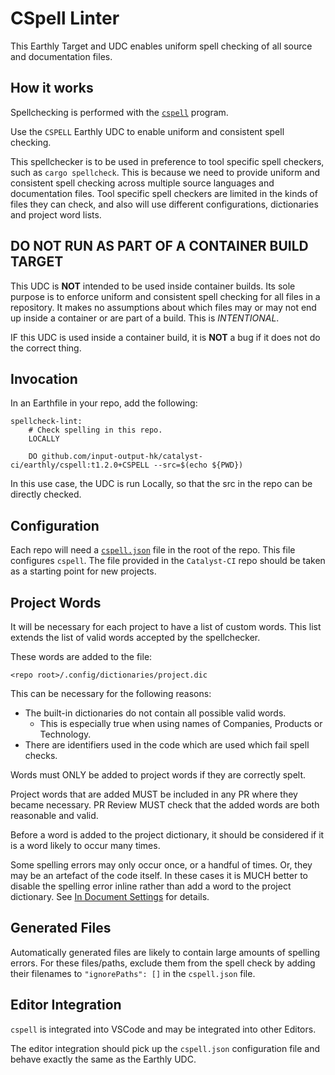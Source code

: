 # CSpell Linter

This Earthly Target and UDC enables uniform spell checking of all source and
documentation files.

## How it works

Spellchecking is performed with the [`cspell`](cspell.org) program.

Use the `CSPELL` Earthly UDC to enable uniform and consistent spell checking.

This spellchecker is to be used in preference to tool specific spell checkers,
such as `cargo spellcheck`.
This is because we need to provide uniform and consistent spell checking across
multiple source languages and documentation files.
Tool specific spell checkers are limited in the kinds of files they can check,
and also will use different configurations, dictionaries and project word lists.

## DO NOT RUN AS PART OF A CONTAINER BUILD TARGET

This UDC is **NOT** intended to be used inside container builds.
Its sole purpose is to enforce uniform and consistent spell checking for all files in a repository.
It makes no assumptions about which files may or may not end up inside a container or are part of a build.
This is *INTENTIONAL*.

IF this UDC is used inside a container build, it is **NOT** a bug if it does not do the correct thing.

## Invocation

In an Earthfile in your repo, add the following:

```earthfile
spellcheck-lint:
    # Check spelling in this repo.
    LOCALLY

    DO github.com/input-output-hk/catalyst-ci/earthly/cspell:t1.2.0+CSPELL --src=$(echo ${PWD})
```

In this use case, the UDC is run Locally, so that the src in the repo can be directly checked.

## Configuration

Each repo will need a [`cspell.json`](http://cspell.org/configuration/) file in the root of the repo.
This file configures `cspell`.
The file provided in the `Catalyst-CI` repo should be taken as a starting point
for new projects.

## Project Words

It will be necessary for each project to have a list of custom words.
This list extends the list of valid words accepted by the spellchecker.

These words are added to the file:

```path
<repo root>/.config/dictionaries/project.dic
```

This can be necessary for the following reasons:

* The built-in dictionaries do not contain all possible valid words.
  * This is especially true when using names of Companies, Products or Technology.
* There are identifiers used in the code which are used which fail spell checks.

Words must ONLY be added to project words if they are correctly spelt.

Project words that are added MUST be included in any PR where they became necessary.
PR Review MUST check that the added words are both reasonable and valid.

Before a word is added to the project dictionary, it should be considered if it is a word likely to occur many times.

Some spelling errors may only occur once, or a handful of times.
Or, they may be an artefact of the code itself.
In these cases it is MUCH better to disable the spelling error inline rather than add a word to the project dictionary.
See [In Document Settings](http://cspell.org/configuration/document-settings/#in-document-settings) for details.

## Generated Files

Automatically generated files are likely to contain large amounts of spelling errors.
For these files/paths, exclude them from the spell check by adding their filenames to `"ignorePaths": []` in the `cspell.json` file.

## Editor Integration

`cspell` is integrated into VSCode and may be integrated into other Editors.

The editor integration should pick up the `cspell.json` configuration file and behave exactly the same as the Earthly UDC.
